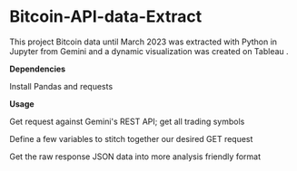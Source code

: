 # Bitcoin-API-data-Extract
This project Bitcoin data until March 2023 was extracted with Python in Jupyter from Gemini and a dynamic visualization was created on Tableau .

**Dependencies**

Install Pandas and requests

**Usage**

Get request against Gemini's REST API; get all trading symbols

Define a few variables to stitch together our desired GET request

Get the raw response JSON data into more analysis friendly format

